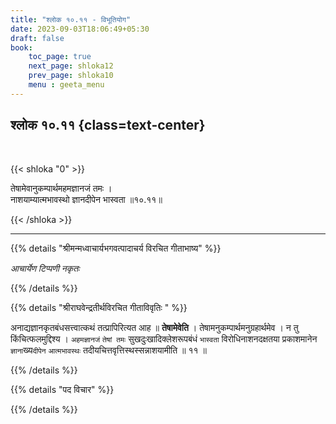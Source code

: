 ```yaml
---
title: "श्लोक १०.११ - विभूतियोग"
date: 2023-09-03T18:06:49+05:30
draft: false
book:
    toc_page: true
    next_page: shloka12
    prev_page: shloka10
    menu : geeta_menu
---
```




## श्लोक १०.११ {class=text-center}

<br/>

{{< shloka  "0"  >}}

तेषामेवानुकम्पार्थमहमज्ञानजं तमः ।  
नाशयाम्यात्मभावस्थो ज्ञानदीपेन भास्वता ॥१०.११॥ 

{{< /shloka >}}

---


{{% details "श्रीमन्मध्वाचार्यभगवत्पादाचर्य विरचित  गीताभाष्य" %}}

*आचार्येण टिप्पणी नकृतः*

{{% /details %}}



{{% details "श्रीराघवेन्द्रतीर्थविरचित गीताविवृतिः " %}}

अनाद्यज्ञानकृतबंधसत्त्वात्कथं तत्प्रापिरित्यत आह ॥ 
**तेषामेवेति** । तेषामनुकम्पार्थमनुग्रहार्थमेव । 
न तु किंचित्फलमुद्दिश्य । `अहमज्ञानजं`
`तेषां तमः` सुखदुःखादिक्लेशरूपबंधं 
`भास्वता` विरोधिनाशनदक्षतया
प्रकाशमानेन `ज्ञाना`ख्य`दीपेन` `आत्मभावस्थः` 
तदीयचित्तवृत्तिस्थस्सन्नाशयामीति ॥ ११ ॥

{{% /details %}}



{{% details "पद विचार" %}}


{{% /details %}}
